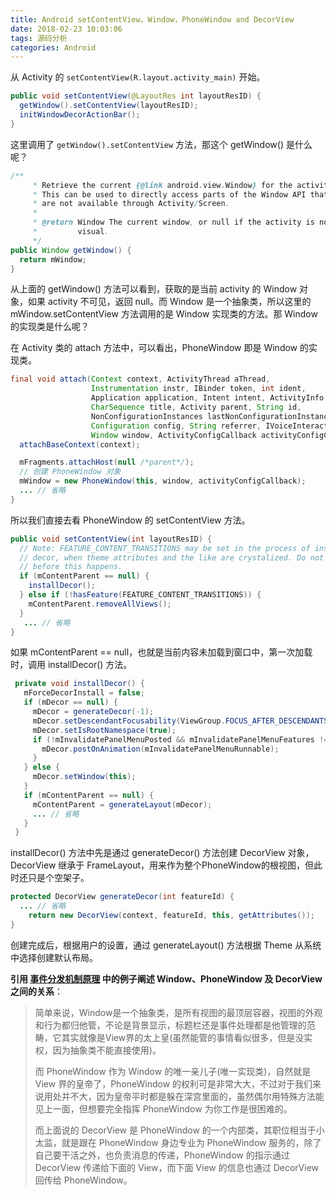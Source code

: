 ```yaml
---
title: Android setContentView，Window，PhoneWindow and DecorView 
date: 2018-02-23 10:03:06
tags: 源码分析
categories: Android
---
```


从 Activity 的 `setContentView(R.layout.activity_main)` 开始。

```java
public void setContentView(@LayoutRes int layoutResID) {
  getWindow().setContentView(layoutResID);
  initWindowDecorActionBar();
}
```

这里调用了 `getWindow().setContentView` 方法，那这个 getWindow() 是什么呢？

```java
/**
     * Retrieve the current {@link android.view.Window} for the activity.
     * This can be used to directly access parts of the Window API that
     * are not available through Activity/Screen.
     *
     * @return Window The current window, or null if the activity is not
     *         visual.
     */
public Window getWindow() {
  return mWindow;
}
```

从上面的 getWindow() 方法可以看到，获取的是当前 activity 的 Window 对象，如果 activity 不可见，返回 null。而 Window 是一个抽象类，所以这里的 mWindow.setContentView 方法调用的是 Window 实现类的方法。那 Window 的实现类是什么呢？

在 Activity 类的 attach 方法中，可以看出，PhoneWindow 即是 Window 的实现类。

```java
final void attach(Context context, ActivityThread aThread,
                  Instrumentation instr, IBinder token, int ident,
                  Application application, Intent intent, ActivityInfo info,
                  CharSequence title, Activity parent, String id,
                  NonConfigurationInstances lastNonConfigurationInstances,
                  Configuration config, String referrer, IVoiceInteractor voiceInteractor,
                  Window window, ActivityConfigCallback activityConfigCallback) {
  attachBaseContext(context);

  mFragments.attachHost(null /*parent*/);
  // 创建 PhoneWindow 对象
  mWindow = new PhoneWindow(this, window, activityConfigCallback);
  ... // 省略
}
```

所以我们直接去看 PhoneWindow 的 setContentView 方法。

```java
public void setContentView(int layoutResID) {
  // Note: FEATURE_CONTENT_TRANSITIONS may be set in the process of installing the window
  // decor, when theme attributes and the like are crystalized. Do not check the feature
  // before this happens.
  if (mContentParent == null) {
    installDecor(); 
  } else if (!hasFeature(FEATURE_CONTENT_TRANSITIONS)) {
    mContentParent.removeAllViews();
  }
   ... // 省略
}
```

如果 mContentParent == null，也就是当前内容未加载到窗口中，第一次加载时，调用 installDecor() 方法。

```java
 private void installDecor() {
   mForceDecorInstall = false;
   if (mDecor == null) {
     mDecor = generateDecor(-1);  
     mDecor.setDescendantFocusability(ViewGroup.FOCUS_AFTER_DESCENDANTS);
     mDecor.setIsRootNamespace(true);
     if (!mInvalidatePanelMenuPosted && mInvalidatePanelMenuFeatures != 0) {
       mDecor.postOnAnimation(mInvalidatePanelMenuRunnable);
     }
   } else {
     mDecor.setWindow(this);
   }
   if (mContentParent == null) {
     mContentParent = generateLayout(mDecor);
     ... // 省略 
   }
 }
```

installDecor() 方法中先是通过 generateDecor() 方法创建 DecorView 对象，DecorView 继承于 FrameLayout，用来作为整个PhoneWindow的根视图，但此时还只是个空架子。

```java
protected DecorView generateDecor(int featureId) {
  ... // 省略
    return new DecorView(context, featureId, this, getAttributes());
}
```

创建完成后，根据用户的设置，通过 generateLayout() 方法根据 Theme 从系统中选择创建默认布局。

**引用 [事件分发机制原理](https://github.com/GcsSloop/AndroidNote/blob/master/CustomView/Advance/%5B12%5DDispatch-TouchEvent-Theory.md) 中的例子阐述 Window、PhoneWindow 及 DecorView 之间的关系**：

> 简单来说，Window是一个抽象类，是所有视图的最顶层容器，视图的外观和行为都归他管，不论是背景显示，标题栏还是事件处理都是他管理的范畴，它其实就像是View界的太上皇(虽然能管的事情看似很多，但是没实权，因为抽象类不能直接使用)。
>
> 而 PhoneWindow 作为 Window 的唯一亲儿子(唯一实现类)，自然就是 View 界的皇帝了，PhoneWindow 的权利可是非常大大，不过对于我们来说用处并不大，因为皇帝平时都是躲在深宫里面的，虽然偶尔用特殊方法能见上一面，但想要完全指挥 PhoneWindow 为你工作是很困难的。
>
> 而上面说的 DecorView 是 PhoneWindow 的一个内部类，其职位相当于小太监，就是跟在 PhoneWindow 身边专业为 PhoneWindow 服务的，除了自己要干活之外，也负责消息的传递，PhoneWindow 的指示通过 DecorView 传递给下面的 View，而下面 View 的信息也通过 DecorView 回传给 PhoneWindow。